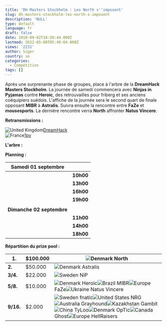 ```yaml
---
title: 'DH Masters Stockholm : Les North s''imposent'
slug: dh-masters-stockholm-les-north-s-imposent
description: 'NULL'
type: default
language: fr
draft: false
date: 2018-09-02T18:50:44.000Z
lastmod: 2022-05-08T05:40:04.000Z
views: '2231'
author: Siger
country: se
categories:
  - Compétition
tags: []
---
```

Après une surprenante phase de groupes, place à l'arbre de la **DreamHack Masters Stockholm**. La journée de samedi commencera avec **Ninjas in Pyjamas** contre **Heroic**, des retrouvailles pour friberg et ses anciens coéquipiers suédois. L'affiche de la journée sera le second quart de finale opposant **MIBR** à **Astralis**. Suivra ensuite la rencontre entre **FaZe** et **mousesports**. La dernière rencontre verra **North** affronter **Natus Vincere**.

**Retransmissions :**

![United Kingdom](/images/countries/gb.svg)⁠[DreamHack](https://www.twitch.tv/dreamhackcs)   
![France](/images/countries/fr.svg)⁠[1pv](https://www.twitch.tv/dreamhackcsgo%5Ffr) 

**L'arbre :**

**Planning :**

| **Samedi 01 septembre**   |                                                                                                       |
| ------------------------- | ----------------------------------------------------------------------------------------------------- |
| | **10h00**               | ![Sweden](/images/countries/se.svg)⁠ **NiP vs![Denmark](/images/countries/dk.svg)⁠ Heroic**           |
| | **13h00**               | ![Brazil](/images/countries/br.svg)**⁠ MIBR vs![Denmark](/images/countries/dk.svg)⁠ Astralis**        |
| | **16h00**               | ![Europe](/images/countries/eu.svg)**⁠ FaZe vs![Europe](/images/countries/eu.svg)⁠ mousesports**      |
| | **19h00**               | ![Denmark](/images/countries/dk.svg)⁠ **North vs![Ukraine](/images/countries/ua.svg)⁠ Natus Vincere** |
| |                         |                                                                                                       |
| **Dimanche 02 septembre** |                                                                                                       |
| | **11h00**               | ![Sweden](/images/countries/se.svg)**⁠ NiP vs![Denmark](/images/countries/dk.svg)⁠ Astralis**         |
| | **14h00**               | ![Europe](/images/countries/eu.svg)⁠ **mousesports vs![Denmark](/images/countries/dk.svg)⁠ North**    |
| | **18h00**               | Finale                                                                                                |
  
  
**Répartition du prize pool :**

| **1.**    | $100.000 | ![Denmark](/images/countries/dk.svg)⁠ North                                                                                                                                                                                                                                                                                                                              |
| --------- | -------- | ------------------------------------------------------------------------------------------------------------------------------------------------------------------------------------------------------------------------------------------------------------------------------------------------------------------------------------------------------------------------ |
| **2.**    | $50.000  | ![Denmark](/images/countries/dk.svg)⁠ Astralis                                                                                                                                                                                                                                                                                                                           |
| **3/4.**  | $22.000  | ![Sweden](/images/countries/se.svg)⁠ NiP                                                                                                                                                                                                                                                                                                                                 |
| **5/8.**  | $10.000  | ![Denmark](/images/countries/dk.svg)⁠ Heroic![Brazil](/images/countries/br.svg)⁠ MIBR![Europe](/images/countries/eu.svg)⁠ FaZe![Ukraine](/images/countries/ua.svg)⁠ Natus Vincere                                                                                                                                                                                        |
| **9/16.** | $2.000   | ![Sweden](/images/countries/se.svg)⁠ fnatic![United States](/images/countries/us.svg)⁠ NRG![Australia](/images/countries/au.svg)⁠ Grayhound![Kazakhstan](/images/countries/kz.svg)⁠ Gambit![China](/images/countries/cn.svg)⁠ TyLoo![Denmark](/images/countries/dk.svg)⁠ OpTic![Canada](/images/countries/ca.svg)⁠ Ghost![Europe](/images/countries/eu.svg)⁠ HellRaisers |
